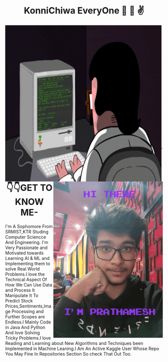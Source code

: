 # <div align="center" >KonniChiwa EveryOne :metal: :wave: :v: </div>
<p >
<img align="left" width="500" height="500" src="https://github.com/PrathameshDeshpande/PrathameshDeshpande/blob/master/giphy.gif">
<img align="right" width="350" height="500" src="https://github.com/PrathameshDeshpande/PrathameshDeshpande/blob/master/giphy (1).gif">
</p>

<br /><br /><br /><br /><br /><br /><br /><br /><br /><br /><br /><br /><br /><br /><br />
<p>
  <br />
  </p>
  <p>
  <br />
  </p>
    <p>
  <br />
  </p>
    <p>
  <br />
  </p>
<hr/>

# <div align="center" >:point_down::point_down:GET TO KNOW ME-</div>
I'm A Sophomore From SRMIST,KTR Studing Computer Sciencce And Engineering. I'm Very Passionate and Motivated towards Learning AI & ML and Implementing them to solve Real World Problems.I love the Technical Aspect Of How We Can Use Data and Process It Manipulate It To Predict Stock Prices,Sentiments,Image Processing and Further Scopes are Endless.I Mainly Code in Java And Python And love Solving Tricky Problems.I love Reading and Learning about New Algorithms and Techniques been Implemented in Machine Leaning.I Am An Active Kaggle User Whose Repo You May Fine In Repositories Section So check That Out Too.
